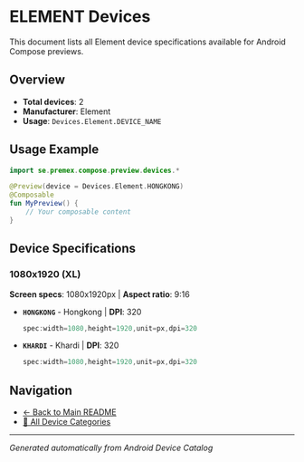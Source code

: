 # ELEMENT Devices

This document lists all Element device specifications available for Android Compose previews.

## Overview

- **Total devices**: 2
- **Manufacturer**: Element
- **Usage**: `Devices.Element.DEVICE_NAME`

## Usage Example

```kotlin
import se.premex.compose.preview.devices.*

@Preview(device = Devices.Element.HONGKONG)
@Composable
fun MyPreview() {
    // Your composable content
}
```

## Device Specifications

### 1080x1920 (XL)

**Screen specs**: 1080x1920px | **Aspect ratio**: 9:16

- **`HONGKONG`** - Hongkong | **DPI**: 320
  ```kotlin
  spec:width=1080,height=1920,unit=px,dpi=320
  ```

- **`KHARDI`** - Khardi | **DPI**: 320
  ```kotlin
  spec:width=1080,height=1920,unit=px,dpi=320
  ```

## Navigation

- [← Back to Main README](../../README.md)
- [📱 All Device Categories](../README.md)

---
*Generated automatically from Android Device Catalog*
